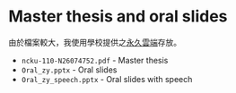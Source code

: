 # Master thesis and oral slides

由於檔案較大，我使用學校提供之[永久雲端](https://drive.google.com/drive/folders/19FEkDTX5GmScXjmkXKrxhqItJ3saiXJa?usp=sharing)存放。

- `ncku-110-N26074752.pdf` - Master thesis
- `Oral_zy.pptx` - Oral slides
- `Oral_zy_speech.pptx` - Oral slides with speech
